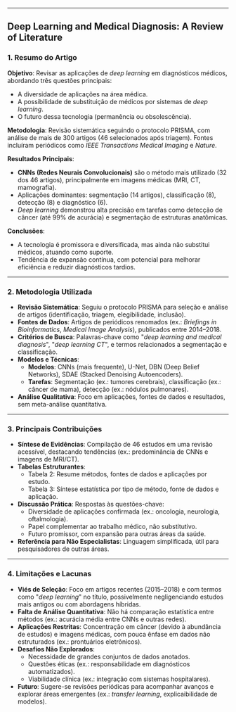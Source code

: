 ***
## Deep Learning and Medical Diagnosis: A Review of Literature

### 1. **Resumo do Artigo**  

**Objetivo**: 
Revisar as aplicações de *deep learning* em diagnósticos médicos, abordando três questões principais:  
- A diversidade de aplicações na área médica.  
- A possibilidade de substituição de médicos por sistemas de *deep learning*.  
- O futuro dessa tecnologia (permanência ou obsolescência).  

**Metodologia**: 
Revisão sistemática seguindo o protocolo PRISMA, com análise de mais de 300 artigos (46 selecionados após triagem). Fontes incluíram periódicos como *IEEE Transactions Medical Imaging* e *Nature*.  

**Resultados Principais**:  
- **CNNs (Redes Neurais Convolucionais)** são o método mais utilizado (32 dos 46 artigos), principalmente em imagens médicas (MRI, CT, mamografia).  
- Aplicações dominantes: segmentação (14 artigos), classificação (8), detecção (8) e diagnóstico (6).  
- *Deep learning* demonstrou alta precisão em tarefas como detecção de câncer (até 99% de acurácia) e segmentação de estruturas anatômicas.  

**Conclusões**:  
- A tecnologia é promissora e diversificada, mas ainda não substitui médicos, atuando como suporte.  
- Tendência de expansão contínua, com potencial para melhorar eficiência e reduzir diagnósticos tardios.  

***
### 2. **Metodologia Utilizada**  

- **Revisão Sistemática**: Seguiu o protocolo PRISMA para seleção e análise de artigos (identificação, triagem, elegibilidade, inclusão).  
- **Fontes de Dados**: Artigos de periódicos renomados (ex.: *Briefings in Bioinformatics*, *Medical Image Analysis*), publicados entre 2014–2018.  
- **Critérios de Busca**: Palavras-chave como "*deep learning and medical diagnosis*", "*deep learning CT*", e termos relacionados a segmentação e classificação.  
- **Modelos e Técnicas**:  
  - **Modelos**: CNNs (mais frequente), U-Net, DBN (Deep Belief Networks), SDAE (Stacked Denoising Autoencoders).  
  - **Tarefas**: Segmentação (ex.: tumores cerebrais), classificação (ex.: câncer de mama), detecção (ex.: nódulos pulmonares).  
- **Análise Qualitativa**: Foco em aplicações, fontes de dados e resultados, sem meta-análise quantitativa.  

***
### 3. **Principais Contribuições**  

- **Síntese de Evidências**: Compilação de 46 estudos em uma revisão acessível, destacando tendências (ex.: predominância de CNNs e imagens de MRI/CT).  
- **Tabelas Estruturantes**:  
  - Tabela 2: Resume métodos, fontes de dados e aplicações por estudo.  
  - Tabela 3: Síntese estatística por tipo de método, fonte de dados e aplicação.  
- **Discussão Prática**: Respostas às questões-chave:  
  - Diversidade de aplicações confirmada (ex.: oncologia, neurologia, oftalmologia).  
  - Papel complementar ao trabalho médico, não substitutivo.  
  - Futuro promissor, com expansão para outras áreas da saúde.  
- **Referência para Não Especialistas**: Linguagem simplificada, útil para pesquisadores de outras áreas.  

***
### 4. **Limitações e Lacunas** 

- **Viés de Seleção**: Foco em artigos recentes (2015–2018) e com termos como "*deep learning*" no título, possivelmente negligenciando estudos mais antigos ou com abordagens híbridas.  
- **Falta de Análise Quantitativa**: Não há comparação estatística entre métodos (ex.: acurácia média entre CNNs e outras redes).  
- **Aplicações Restritas**: Concentração em câncer (devido à abundância de estudos) e imagens médicas, com pouca ênfase em dados não estruturados (ex.: prontuários eletrônicos).  
- **Desafios Não Explorados**:  
  - Necessidade de grandes conjuntos de dados anotados.  
  - Questões éticas (ex.: responsabilidade em diagnósticos automatizados).  
  - Viabilidade clínica (ex.: integração com sistemas hospitalares).  
- **Futuro**: Sugere-se revisões periódicas para acompanhar avanços e explorar áreas emergentes (ex.: *transfer learning*, explicaibilidade de modelos).  
